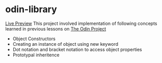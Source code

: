 # odin-library
[Live Preview](https://norphel.github.io/odin-library/)
This project involved implementation of following concepts learned in previous lessons on [The Odin Project](https://www.theodinproject.com)
* Object Constructors
* Creating an instance of object using new keyword
* Dot notation and bracket notation to access object properties
* Prototypal inheritence


